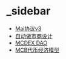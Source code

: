# \_sidebar

* [Mai协议v3](https://github.com/xiongkq/reference-test/tree/720fade13bcaaed66c303f5b7f8cc2cdf07aa5f1/zh-CN/zh-CN/mai-protocol-v3.md)
* [自动做市商设计](https://github.com/xiongkq/reference-test/tree/720fade13bcaaed66c303f5b7f8cc2cdf07aa5f1/zh-CN/zh-CN/amm-design.md)
* [MCDEX DAO](https://github.com/xiongkq/reference-test/tree/720fade13bcaaed66c303f5b7f8cc2cdf07aa5f1/zh-CN/zh-CN/mcdex-dao.md)
* [MCB代币经济模型](https://github.com/xiongkq/reference-test/tree/720fade13bcaaed66c303f5b7f8cc2cdf07aa5f1/zh-CN/zh-CN/mcb-tokenomics.md)

